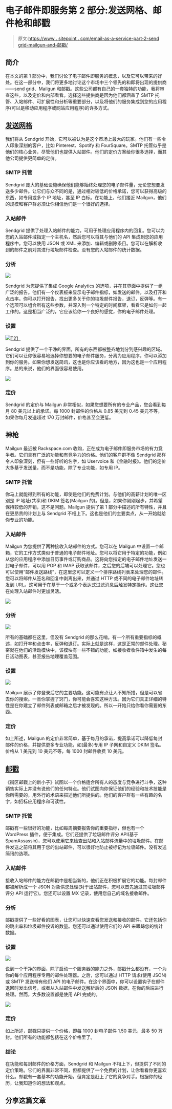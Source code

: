 # 电子邮件即服务第 2 部分:发送网格、邮件枪和邮戳

> 原文:[https://www . sitepoint . com/email-as-a-service-part-2-send grid-mailgun-and-邮戳/](https://www.sitepoint.com/email-as-a-service-part-2-sendgrid-mailgun-and-postmark/)

## **简介**

在本文的第 1 部分中，我们讨论了电子邮件即服务的概念，以及它可以带来的好处。在这一部分中，我们将更多地讨论这个市场中三个领先的和即将出现的提供商——send grid、Mailgun 和邮戳。这些公司都有自己的一套独特的功能，我将审查这些，以及定价和内部看看。选择这些提供商是因为他们都涵盖了 SMTP 托管、入站邮件、可扩展性和分析等重要部分，以及将他们的服务集成到您的应用程序(可以是移动应用程序或网站应用程序)的许多方式。

## [发送网格](http://www.sendgrid.com)

我们将从 Sendgrid 开始，它可以被认为是这个市场上最大的玩家。他们有一些令人印象深刻的客户，比如 Pinterest、Spotify 和 FourSquare。SMTP 托管似乎是他们的核心业务，尽管他们也提供入站邮件。他们的定价方案给你很多选择，而其他公司提供更简单的定价。

### **SMTP 托管**

Sendgrid 庞大的基础设施确保他们能够始终处理您的电子邮件量，无论您想要发送多少邮件。让它们与众不同的是，通过相对较低的价格承诺，您可以获得高级的东西，如专用或多个 IP 地址，甚至 IP 白标。在功能上，他们接近 Mailgun，他们的规模和客户群必须让你相信他们是一个很好的选择。

### **入站邮件**

Sendgrid 提供了处理入站邮件的能力，可用于处理应用程序内的回复。您可以为您的入站邮件域指定一个主机名，然后您可以将其与他们的 API 集成到您的应用程序中。您可以使用 JSON 或 XML 来添加、编辑或删除条目。您可以在解析收到的邮件之前对其进行垃圾邮件检查。没有您的入站邮件的统计数据。

### **分析**

![](../Images/1916cac2e0eb9d2a54e845df7d037685.png)

Sendgrid 为您提供了集成 Google Analytics 的选项，并在其界面中提供了一组广泛的报告。他们有一个仪表板来显示电子邮件指标，如发送的邮件，以及打开和点击率。你可以打开报告，找出更多关于你的垃圾邮件报告，退订，反弹等。有一个选项可以组合所有这些参数，并深入到一个特定的时间框架，看看它是如何一起工作的。这是相当广泛的，它应该给你一个良好的感觉，你的电子邮件处理。

### **设置**

[![](../Images/88c2f942b222a02d4bccdad60873cba5.png)T2】](https://www.sitepoint.com/email-as-a-service-part-2-sendgrid-mailgun-and-postmark/)

Sendgrid 提供了一个干净的界面，所有的东西都被整齐地划分到感兴趣的区域。它们可以让你很容易地选择你想要的电子邮件服务，分离为应用程序，你可以添加到你的服务。如果你想发送简讯，这也是你应该看的地方，因为这也是一个应用程序。总的来说，他们的界面很容易使用。

![](../Images/975694de94cc9bae06c4ee785dda22d6.png)

### **定价**

Sendgrid 的定价与 Mailgun 非常相似，如果您想要所有的专业产品，您会看到每月 80 美元以上的承诺。每 1000 封邮件的价格从 0.85 美元到 0.45 美元不等，如果你每月发送超过 170 万封邮件，价格甚至会更低。

## **神枪**

Mailgun 最近被 Rackspace.com 收购，正在成为电子邮件即服务市场的有力竞争者。它们具有广泛的功能和有竞争力的价格。他们的客户群不像 Sendgrid 那样令人印象深刻，但有一些好听的名字，如 Uservoice 和《金融时报》。他们的定价大多基于发送量，而不是功能，除了专业功能，如专用 IP。

### **SMTP 托管**

你马上就能得到所有的功能，即使是他们的免费计划。与他们的高薪计划的唯一区别是 IP 地址(共享)和 DKIM 签名(Mailgun 的)。但是，如果你刚刚起步，并希望保持较低的开销，这不是问题。Mailgun 提供了第 1 部分中描述的所有特性，并且在更昂贵的计划上与 Sendgrid 不相上下。这也是他们的主要卖点，从一开始就给你专业的功能。

### **入站邮件**

Mailgun 为您提供了两种接收入站邮件的方式。您可以在 Mailgun 中设置一个邮箱，它的工作方式类似于普通的电子邮件地址。您可以将它用于特定的功能，例如从您的应用程序中添加日历事件或订购商品。这将向您指定的电子邮件地址发送一封电子邮件，可以用 POP 和 IMAP 获取该邮件，之后您的后端可以处理它。您也可以使用“邮件发送路线”，在这里您可以定义一个排序路线列表来处理您的邮件。您可以将邮件从签名和回复中剥离出来，并通过 HTTP 或不同的电子邮件地址转发到 URL。这可用于在基于一个或多个表达式过滤消息后触发特定操作。这让您在处理入站邮件时更加灵活。

![](../Images/e697e23febe39873029909a1981cea92.png)

### **分析**

![](../Images/59ff61041e2972e80ef410c54d4aa704.png)

所有的基础都在这里，但没有 Sendgrid 的那么花哨。有一个所有重要指标的概述，如打开率和点击率，反弹和退订。实际上就是这样，这是正常的邮件处理。秘密就在他们的活动模块中，该模块有一些不错的功能，如接收者收件箱中发生的每日活动图表，甚至报告地理覆盖范围。

### **设置**

![](../Images/57ef2afb55d4f3ce4fc573939d4ee90c.png)

Mailgun 展示了你登录后它的主要功能。这可能有点让人不知所措，但是可以省去你的搜索。一旦你掌握了窍门，你可能会喜欢这种方法。因为它们真正详细的特性是在你建立了邮件列表或邮箱之后才被发现的。所以一开始只给你看你需要的东西。

### **定价**

如上所述，Mailgun 的定价非常简单，基于每月的承诺，提高承诺可以降低每封邮件的价格，并提供更多专业功能，如(最多)专用 IP 子网和自定义 DKIM 签名。价格从 1 美元到 10 美元不等，每 1000 封邮件收费 10 美元。

## **[邮戳](http://postmarkapp.com/)**

《街区邮戳上的新小子》试图以一个价格适合所有人的态度与竞争进行斗争，这种销售实际上并没有说他们的任何特点。他们试图向你保证他们的经验和技术技能是你所需要的，用外行的术语来描述他们所提供的。他们的客户群有一些有趣的名字，如招标应用程序和可读性。

### **SMTP 托管**

邮戳有一些很好的功能，比如每周摘要报告你的重要指标，但也有一个 WordPress 插件，便于集成。它们还提供了垃圾邮件评分 API(基于 SpamAssassin)，您可以使用它来检查出站和入站邮件流量中的垃圾邮件。在邮件发送之前将其用于您的出站邮件，可以很好地防止被标记为垃圾邮件。没有发送简讯的选项。

### 入站邮件

接收入站邮件的能力在邮戳中是相当新的，他们正在积极扩展它的功能。每封邮件都被解析成一个 JSON 对象供您处理(对于出站邮件，您可以首先通过其垃圾邮件评分 API 运行它)。您还可以设置 MX 记录，使用您自己的域名接收邮件。

### **分析**

邮戳提供了一些好看的图表，让您可以快速查看您发送和接收的邮件。它还包括你的跳出率和垃圾邮件投诉的数量。您还可以通过使用它们的 API 来跟踪您的统计数据。

### **设置**

![](../Images/3e0a675cdc473ac1ae13df60e9e5dade.png)

说到一个干净的界面，除了启动一个服务器的能力之外，邮戳什么都没有，一个为你的每个应用程序专用的邮件处理器。之后，您可以通过 HTTP 请求(使用 JSON)或 SMTP 发送带有他们 API 的电子邮件。在这个界面中，你可以设置钩子在邮件退回时发出信号，或者从入站邮件中发送解析后的 JSON 数据，在你的后端进行处理。然而，大多数设置都是使用 API 完成的。

![](../Images/fc072d2e8a9ec88a7f80aa05d7ea2e9c.png)

### **定价**

如上所述，邮戳只提供一个价格，即每 1000 封电子邮件 1.50 美元，最多 50 万封。他们所有的功能都包括在这个价格里了。

### **结论**

在功能和每封邮件的价格方面，Sendgrid 和 Mailgun 不相上下，但提供了不同的定价策略。它们的界面非常不同，但都提供了一个免费的计划，让你看看你更喜欢什么。邮戳有一套基本的功能开始，但肯定是赶上了它的竞争对手。根据你的经历，让我知道你的想法和观点。

## 分享这篇文章